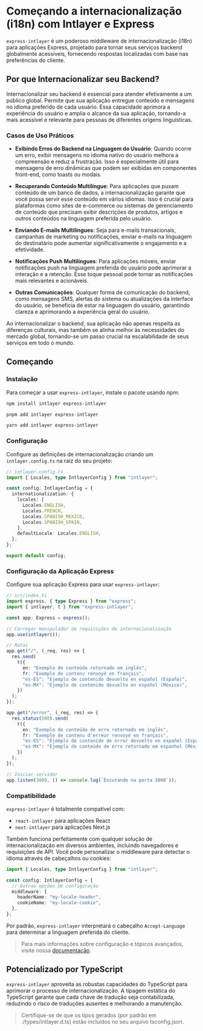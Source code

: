# Começando a internacionalização (i18n) com Intlayer e Express

`express-intlayer` é um poderoso middleware de internacionalização (i18n) para aplicações Express, projetado para tornar seus serviços backend globalmente acessíveis, fornecendo respostas localizadas com base nas preferências do cliente.

## Por que Internacionalizar seu Backend?

Internacionalizar seu backend é essencial para atender efetivamente a um público global. Permite que sua aplicação entregue conteúdo e mensagens no idioma preferido de cada usuário. Essa capacidade aprimora a experiência do usuário e amplia o alcance da sua aplicação, tornando-a mais acessível e relevante para pessoas de diferentes origens linguísticas.

### Casos de Uso Práticos

- **Exibindo Erros do Backend na Linguagem do Usuário**: Quando ocorre um erro, exibir mensagens no idioma nativo do usuário melhora a compreensão e reduz a frustração. Isso é especialmente útil para mensagens de erro dinâmicas que podem ser exibidas em componentes front-end, como toasts ou modais.

- **Recuperando Conteúdo Multilíngue**: Para aplicações que puxam conteúdo de um banco de dados, a internacionalização garante que você possa servir esse conteúdo em vários idiomas. Isso é crucial para plataformas como sites de e-commerce ou sistemas de gerenciamento de conteúdo que precisam exibir descrições de produtos, artigos e outros conteúdos na linguagem preferida pelo usuário.

- **Enviando E-mails Multilíngues**: Seja para e-mails transacionais, campanhas de marketing ou notificações, enviar e-mails na linguagem do destinatário pode aumentar significativamente o engajamento e a efetividade.

- **Notificações Push Multilíngues**: Para aplicações móveis, enviar notificações push na linguagem preferida do usuário pode aprimorar a interação e a retenção. Esse toque pessoal pode tornar as notificações mais relevantes e acionáveis.

- **Outras Comunicações**: Qualquer forma de comunicação do backend, como mensagens SMS, alertas do sistema ou atualizações da interface do usuário, se beneficia de estar na linguagem do usuário, garantindo clareza e aprimorando a experiência geral do usuário.

Ao internacionalizar o backend, sua aplicação não apenas respeita as diferenças culturais, mas também se alinha melhor às necessidades do mercado global, tornando-se um passo crucial na escalabilidade de seus serviços em todo o mundo.

## Começando

### Instalação

Para começar a usar `express-intlayer`, instale o pacote usando npm:

```bash
npm install intlayer express-intlayer
```

```bash
pnpm add intlayer express-intlayer
```

```bash
yarn add intlayer express-intlayer
```

### Configuração

Configure as definições de internacionalização criando um `intlayer.config.ts` na raiz do seu projeto:

```typescript
// intlayer.config.ts
import { Locales, type IntlayerConfig } from "intlayer";

const config: IntlayerConfig = {
  internationalization: {
    locales: [
      Locales.ENGLISH,
      Locales.FRENCH,
      Locales.SPANISH_MEXICO,
      Locales.SPANISH_SPAIN,
    ],
    defaultLocale: Locales.ENGLISH,
  },
};

export default config;
```

### Configuração da Aplicação Express

Configure sua aplicação Express para usar `express-intlayer`:

```typescript
// src/index.ts
import express, { type Express } from "express";
import { intlayer, t } from "express-intlayer";

const app: Express = express();

// Carregar manipulador de requisições de internacionalização
app.use(intlayer());

// Rotas
app.get("/", (_req, res) => {
  res.send(
    t({
      en: "Exemplo de conteúdo retornado em inglês",
      fr: "Exemple de contenu renvoyé en français",
      "es-ES": "Ejemplo de contenido devuelto en español (España)",
      "es-MX": "Ejemplo de contenido devuelto en español (México)",
    })
  );
});

app.get("/error", (_req, res) => {
  res.status(500).send(
    t({
      en: "Exemplo de conteúdo de erro retornado em inglês",
      fr: "Exemple de contenu d'erreur renvoyé en français",
      "es-ES": "Ejemplo de contenido de error devuelto en español (España)",
      "es-MX": "Ejemplo de conteúdo de erro retornado em espanhol (México)",
    })
  );
});

// Iniciar servidor
app.listen(3000, () => console.log(`Escutando na porta 3000`));
```

### Compatibilidade

`express-intlayer` é totalmente compatível com:

- `react-intlayer` para aplicações React
- `next-intlayer` para aplicações Next.js

Também funciona perfeitamente com qualquer solução de internacionalização em diversos ambientes, incluindo navegadores e requisições de API. Você pode personalizar o middleware para detectar o idioma através de cabeçalhos ou cookies:

```typescript
import { Locales, type IntlayerConfig } from "intlayer";

const config: IntlayerConfig = {
  // Outras opções de configuração
  middleware: {
    headerName: "my-locale-header",
    cookieName: "my-locale-cookie",
  },
};
```

Por padrão, `express-intlayer` interpretará o cabeçalho `Accept-Language` para determinar a linguagem preferida do cliente.

> Para mais informações sobre configuração e tópicos avançados, visite nossa [documentação](https://github.com/aymericzip/intlayer/blob/main/docs/pt/concept/configuration).

## Potencializado por TypeScript

`express-intlayer` aproveita as robustas capacidades do TypeScript para aprimorar o processo de internacionalização. A tipagem estática do TypeScript garante que cada chave de tradução seja contabilizada, reduzindo o risco de traduções ausentes e melhorando a manutenção.

> Certifique-se de que os tipos gerados (por padrão em ./types/intlayer.d.ts) estão incluídos no seu arquivo tsconfig.json.
